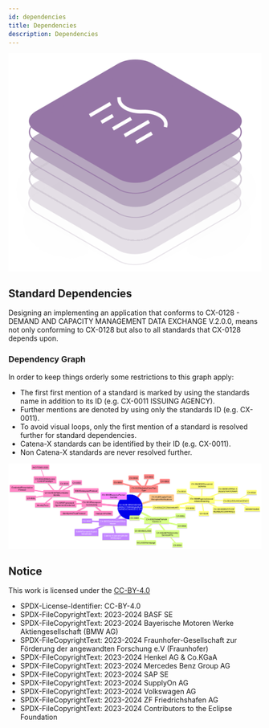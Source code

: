 ```yaml
---
id: dependencies
title: Dependencies
description: Dependencies
---
```


![DCM kit banner](/img/kit-icons/dcm-kit-icon.svg)

## Standard Dependencies

Designing an implementing an application that conforms to CX-0128 - DEMAND AND CAPACITY MANAGEMENT DATA EXCHANGE V.2.0.0, means not only conforming to CX-0128 but also to all standards that CX-0128 depends upon.

### Dependency Graph

In order to keep things orderly some restrictions to this graph apply:

- The first first mention of a standard is marked by using the standards name in addition to its ID (e.g. CX-0011 ISSUING AGENCY).
- Further mentions are denoted by using only the standards ID (e.g. CX-0011).
- To avoid visual loops, only the first mention of a standard is resolved further for standard dependencies.
- Catena-X standards can be identified by their ID (e.g. CX-0011).
- Non Catena-X standards are never resolved further.

![Dependency Graph](./resources/dependencies_dependency-graph.svg)

<!--
```mermaid
mindmap
root((CX-0128 - DEMAND AND CAPACITY MANAGEMENT DATA EXCHANGE V.2.0.0))
    CX-0001 `v1.0.2` EDC Discovery API
        CX-0006 Registration and initial onboarding
            CX-0009 CATENA-X REGISTRATION API
            CX-0010
            CX-0011 ISSUING AGENCY
                CX-0010
                ISO/IEC 15459
            CX-0013 IDENTITY OF MEMBER COMPANIES
            CX-0049 DID Document Schema
            CX-0149    
        CX-0010
    CX-0002 `v2.2.0` Digital Twins in Catena-X
        CX-0003
        CX-0018
        CX-0001
        CX-0053 BPN Discovery Service APIs
            CX-0010
        CX-0044 ECLASS
            ECLASS Homepage
    CX-0003 `v1.1.0` SAMM Aspect Meta Model
        SAMM Semantic Aspect Meta Model
        CX-0002
        Catena-X Operating Model Whitepaper
    CX-0010 `v2.0.0` Business Partner Number
    CX-0018 `v3.0.0` Dataspace Connectivity
        IDSA Dataspace Protocol
        Identity And Trust Protocol
        CX-0050 Framework Agreement Credential
        CX-0149 Verfied Company Identity
            CX-0010
            CX-0011
            CX-0015 IAM & Access Control Paradigm
                INCITS 565-2020
            CX-0050
            Identity Trust
            Credential Presentation Protocol
        Tractus-X Profiles
    CX-0126 `v2.0.0` Industry Core: Part Type
        CX-0001 
        CX-0002 
        CX-0003 
        CX-0018
    CX-0146 `v1.0.0` Supply Chain Disruption Notifications
```
-->

## Notice

This work is licensed under the [CC-BY-4.0](https://creativecommons.org/licenses/by/4.0/legalcode)

- SPDX-License-Identifier: CC-BY-4.0
- SPDX-FileCopyrightText: 2023-2024 BASF SE
- SPDX-FileCopyrightText: 2023-2024 Bayerische Motoren Werke Aktiengesellschaft (BMW AG)
- SPDX-FileCopyrightText: 2023-2024 Fraunhofer-Gesellschaft zur Förderung der angewandten Forschung e.V (Fraunhofer)
- SPDX-FileCopyrightText: 2023-2024 Henkel AG & Co.KGaA
- SPDX-FileCopyrightText: 2023-2024 Mercedes Benz Group AG
- SPDX-FileCopyrightText: 2023-2024 SAP SE
- SPDX-FileCopyrightText: 2023-2024 SupplyOn AG
- SPDX-FileCopyrightText: 2023-2024 Volkswagen AG
- SPDX-FileCopyrightText: 2023-2024 ZF Friedrichshafen AG
- SPDX-FileCopyrightText: 2023-2024 Contributors to the Eclipse Foundation
